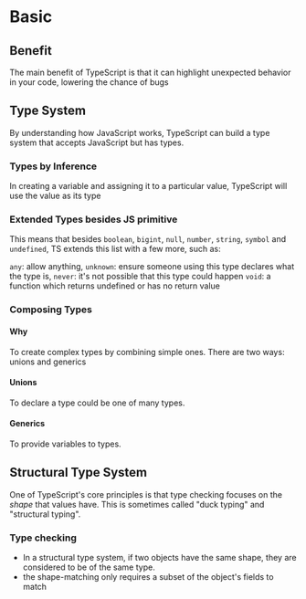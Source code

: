 # Basic

## Benefit

The main benefit of TypeScript is that it can highlight unexpected behavior in your code, lowering the chance of bugs

## Type System

By understanding how JavaScript works, TypeScript can build a type system that accepts JavaScript but has types.

### Types by Inference

In creating a variable and assigning it to a particular value, TypeScript will use the value as its type

### Extended Types besides JS primitive

This means that besides `boolean`, `bigint`, `null`, `number`, `string`, `symbol` and `undefined`, TS extends this list with a few more, such as:

`any`: allow anything,
`unknown`: ensure someone using this type declares what the type is,
`never`: it's not possible that this type could happen
`void`: a function which returns undefined or has no return value

### Composing Types

#### Why

To create complex types by combining simple ones. There are two ways: unions and generics

#### Unions

To declare a type could be one of many types.

#### Generics

To provide variables to types.

## Structural Type System

One of TypeScript's core principles is that type checking focuses on the *shape* that values have. This is sometimes called "duck typing" and "structural typing".

### Type checking

- In a structural type system, if two objects have the same shape, they are considered to be of the same type.
- the shape-matching only requires a subset of the object's fields to match

